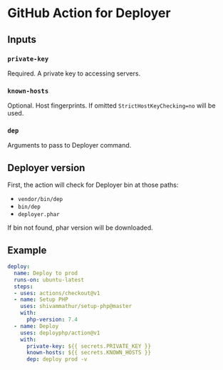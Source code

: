 # GitHub Action for Deployer

## Inputs

### `private-key`

Required. A private key to accessing servers.

### `known-hosts` 

Optional. Host fingerprints. If omitted `StrictHostKeyChecking=no` will be used.

### `dep`

Arguments to pass to Deployer command.

## Deployer version

First, the action will check for Deployer bin at those paths:
- `vendor/bin/dep`
- `bin/dep`
- `deployer.phar`

If bin not found, phar version will be downloaded. 

## Example

```yaml
deploy:
  name: Deploy to prod
  runs-on: ubuntu-latest
  steps:
  - uses: actions/checkout@v1
  - name: Setup PHP
    uses: shivammathur/setup-php@master
    with:
      php-version: 7.4
  - name: Deploy
    uses: deployphp/action@v1
    with:
      private-key: ${{ secrets.PRIVATE_KEY }}
      known-hosts: ${{ secrets.KNOWN_HOSTS }}
      dep: deploy prod -v
```
